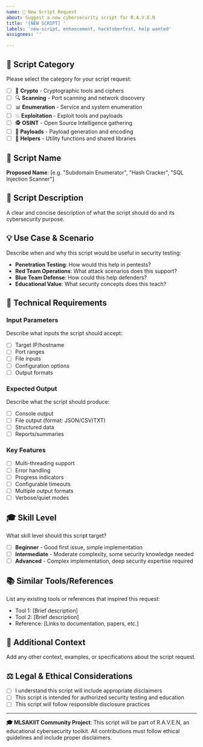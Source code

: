 ```yaml
---
name: 🚀 New Script Request
about: Suggest a new cybersecurity script for R.A.V.E.N
title: '[NEW SCRIPT] '
labels: 'new-script, enhancement, hacktoberfest, help wanted'
assignees: ''

---
```


## 🎯 Script Category
Please select the category for your script request:
- [ ] 🔐 **Crypto** - Cryptographic tools and ciphers
- [ ] 🔍 **Scanning** - Port scanning and network discovery
- [ ] 📊 **Enumeration** - Service and system enumeration
- [ ] 💥 **Exploitation** - Exploit tools and payloads
- [ ] 🕵️ **OSINT** - Open Source Intelligence gathering
- [ ] 🎪 **Payloads** - Payload generation and encoding
- [ ] 🔧 **Helpers** - Utility functions and shared libraries

## 📝 Script Name
**Proposed Name**: [e.g. "Subdomain Enumerator", "Hash Cracker", "SQL Injection Scanner"]

## 🎯 Script Description
A clear and concise description of what the script should do and its cybersecurity purpose.

## 💡 Use Case & Scenario
Describe when and why this script would be useful in security testing:
- **Penetration Testing**: How would this help in pentests?
- **Red Team Operations**: What attack scenarios does this support?
- **Blue Team Defense**: How could this help defenders?
- **Educational Value**: What security concepts does this teach?

## 🔧 Technical Requirements

### **Input Parameters**
Describe what inputs the script should accept:
- [ ] Target IP/hostname
- [ ] Port ranges
- [ ] File inputs
- [ ] Configuration options
- [ ] Output formats

### **Expected Output**
Describe what the script should produce:
- [ ] Console output
- [ ] File output (format: JSON/CSV/TXT)
- [ ] Structured data
- [ ] Reports/summaries

### **Key Features**
- [ ] Multi-threading support
- [ ] Error handling
- [ ] Progress indicators
- [ ] Configurable timeouts
- [ ] Multiple output formats
- [ ] Verbose/quiet modes

## 🎓 Skill Level
What skill level should this script target?
- [ ] **Beginner** - Good first issue, simple implementation
- [ ] **Intermediate** - Moderate complexity, some security knowledge needed
- [ ] **Advanced** - Complex implementation, deep security expertise required

## 📚 Similar Tools/References
List any existing tools or references that inspired this request:
- Tool 1: [Brief description]
- Tool 2: [Brief description]
- Reference: [Links to documentation, papers, etc.]

## 🌟 Additional Context
Add any other context, examples, or specifications about the script request.

## ⚖️ Legal & Ethical Considerations
- [ ] I understand this script will include appropriate disclaimers
- [ ] This script is intended for authorized security testing and education
- [ ] This script will follow responsible disclosure practices

---
**🎓 MLSAKIIT Community Project**: This script will be part of R.A.V.E.N, an educational cybersecurity toolkit. All contributions must follow ethical guidelines and include proper disclaimers.